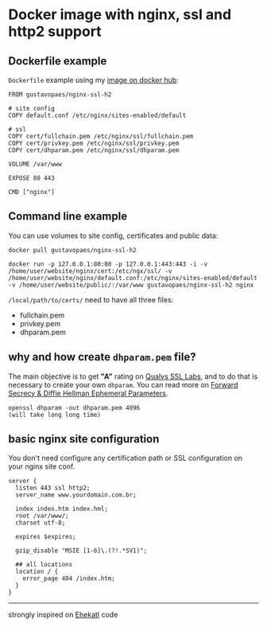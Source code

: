 # Docker image with nginx, ssl and http2 support

## Dockerfile example

`Dockerfile` example using my [image on docker hub](https://hub.docker.com/r/gustavopaes/nginx-ssl-h2/):

    FROM gustavopaes/nginx-ssl-h2
    
    # site config
    COPY default.conf /etc/nginx/sites-enabled/default
    
    # ssl
    COPY cert/fullchain.pem /etc/nginx/ssl/fullchain.pem
    COPY cert/privkey.pem /etc/nginx/ssl/privkey.pem
    COPY cert/dhparam.pem /etc/nginx/ssl/dhparam.pem
    
    VOLUME /var/www
    
    EXPOSE 80 443
    
    CMD ["nginx"]

## Command line example

You can use volumes to site config, certificates and public data:

    docker pull gustavopaes/nginx-ssl-h2
    
    docker run -p 127.0.0.1:80:80 -p 127.0.0.1:443:443 -i -v /home/user/website/nginx/cert:/etc/ngx/ssl/ -v /home/user/website/nginx/default.conf:/etc/nginx/sites-enabled/default -v /home/user/website/public/:/var/www gustavopaes/nginx-ssl-h2 nginx

`/local/path/to/certs/` need to have all three files:
* fullchain.pem
* privkey.pem
* dhparam.pem

## why and how create `dhparam.pem` file?

The main objective is to get **"A"** rating on [Qualys SSL Labs](https://www.ssllabs.com/ssltest/analyze.html), and to do that is necessary to create your own `dhparam`. You can read more on [Forward Secrecy & Diffie Hellman Ephemeral Parameters](https://raymii.org/s/tutorials/Strong_SSL_Security_On_nginx.html#Forward_Secrecy_&_Diffie_Hellman_Ephemeral_Parameters).

    openssl dhparam -out dhparam.pem 4096
    (will take long long time)


## basic nginx site configuration

You don't need configure any certification path or SSL configuration on your nginx site conf.

    server {
      listen 443 ssl http2;
      server_name www.yourdomain.com.br;

      index index.htm index.hml;
      root /var/www/;
      charset utf-8;

      expires $expires;

      gzip_disable "MSIE [1-6]\.(?!.*SV1)";

      ## all locations
      location / {
        error_page 404 /index.htm;
      }
    }


------

strongly inspired on [Ehekatl](https://github.com/Ehekatl/docker-nginx-http2) code
